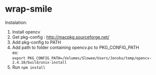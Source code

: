 wrap-smile
==========
Instalation:

1) Install opencv
2) Get pkg-config : http://macpkg.sourceforge.net/
3) Add pkg-config to PATH
4) Add path to folder containing opencv.pc to PKG_CONFIG_PATH  
   ex:  
   `export PKG_CONFIG_PATH=/Volumes/Slowee/Users/Jonsku/temp/opencv-2.4.10/build/unix-install`
5) Run `npm install`

